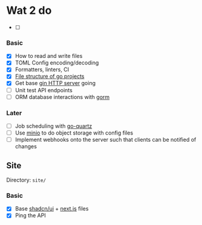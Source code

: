 # Wat 2 do

- [ ]


### Basic

- [x] How to read and write files
- [x] TOML Config encoding/decoding
- [x] Formatters, linters, CI
- [x] [File structure of go projects](https://go.dev/doc/modules/layout)
- [x] Get base [gin HTTP server](https://github.com/gin-gonic/gin) going
- [ ] Unit test API endpoints
- [ ] ORM database interactions with [gorm](https://github.com/go-gorm/gorm)

### Later

- [ ] Job scheduling with [go-quartz](https://github.com/reugn/go-quartz)
- [ ] Use [minio](https://github.com/minio/minio-go/) to do object storage with config files
- [ ] Implement webhooks onto the server such that clients can be notified of changes

## Site

Directory: `site/`

### Basic

- [x] Base [shadcn/ui](https://github.com/shadcn-ui/ui) + [next.js](https://github.com/vercel/next.js) files
- [x] Ping the API
